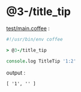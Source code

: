 [‼️]: ✏️README.mdt

# @3-/title_tip

[test/main.coffee](./test/main.coffee) :

```coffee
#!/usr/bin/env coffee

> @3-/title_tip

console.log TitleTip '1:2'
```

output :

```
[ '1', '' ]
```
